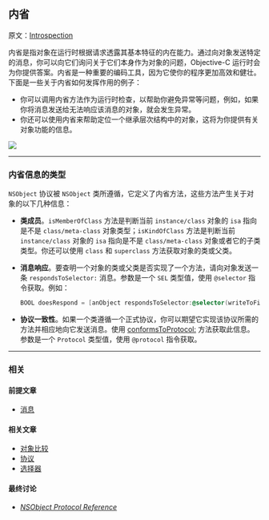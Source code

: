 ## 内省

原文：[Introspection](https://developer.apple.com/library/archive/documentation/General/Conceptual/DevPedia-CocoaCore/Introspection.html#//apple_ref/doc/uid/TP40008195-CH24-SW1)

内省是指对象在运行时根据请求透露其基本特征的内在能力。通过向对象发送特定的消息，你可以向它们询问关于它们本身作为对象的问题，Objective-C 运行时会为你提供答案。内省是一种重要的编码工具，因为它使你的程序更加高效和健壮。下面是一些关于内省如何发挥作用的例子：

* 你可以调用内省方法作为运行时检查，以帮助你避免异常等问题，例如，如果你将消息发送给无法响应该消息的对象，就会发生异常。
* 你还可以使用内省来帮助定位一个继承层次结构中的对象，这将为你提供有关对象功能的信息。

![](https://gitee.com/junteng/images/raw/master/img/20220116031023.png)

---

### 内省信息的类型

`NSObject` 协议被 `NSObject` 类所遵循，它定义了内省方法，这些方法产生关于对象的以下几种信息：

* **类成员**。`isMemberOfClass` 方法是判断当前 `instance/class` 对象的 `isa` 指向是不是 `class/meta-class` 对象类型；`isKindOfClass` 方法是判断当前 `instance/class` 对象的 `isa` 指向是不是 `class/meta-class` 对象或者它的子类类型。你还可以使用 `class` 和 `superclass` 方法获取对象的类或父类。

* **消息响应**。要查明一个对象的类或父类是否实现了一个方法，请向对象发送一条 `respondsToSelector:` 消息。参数是一个 `SEL` 类型值，使用 `@selector` 指令获取。例如：

  ```objectivec
  BOOL doesRespond = [anObject respondsToSelector:@selector(writeToFile:atomically:)];
  ```

* **协议一致性**。如果一个类遵循一个正式协议，你可以期望它实现该协议所需的方法并相应地向它发送消息。使用 [conformsToProtocol:](https://developer.apple.com/library/archive/documentation/LegacyTechnologies/WebObjects/WebObjects_3.5/Reference/Frameworks/ObjC/Foundation/Classes/NSObject/Description.html#//apple_ref/occ/clm/NSObject/conformsToProtocol:) 方法获取此信息。参数是一个 `Protocol` 类型值，使用 `@protocol` 指令获取。

---

### 相关

#### 前提文章

- [消息](https://github.com/teney97/iOS-CocoaCoreCompetencies-Chinese/blob/main/Content/消息.md)

#### 相关文章

- [对象比较](https://github.com/teney97/iOS-CocoaCoreCompetencies-Chinese/blob/main/Content/对象比较.md)
- [协议](https://github.com/teney97/iOS-CocoaCoreCompetencies-Chinese/blob/main/Content/协议.md)
- [选择器](https://github.com/teney97/iOS-CocoaCoreCompetencies-Chinese/blob/main/Content/选择器.md)

#### 最终讨论

* *[NSObject Protocol Reference](https://developer.apple.com/documentation/objectivec/nsobjectprotocol)*



